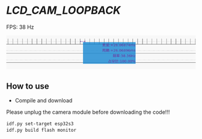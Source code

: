 # _LCD_CAM_LOOPBACK_

FPS: 38 Hz

![fps.png](fps.png)

## How to use

* Compile and download

Please unplug the camera module before downloading the code!!!

```bash
idf.py set-target esp32s3
idf.py build flash monitor
```